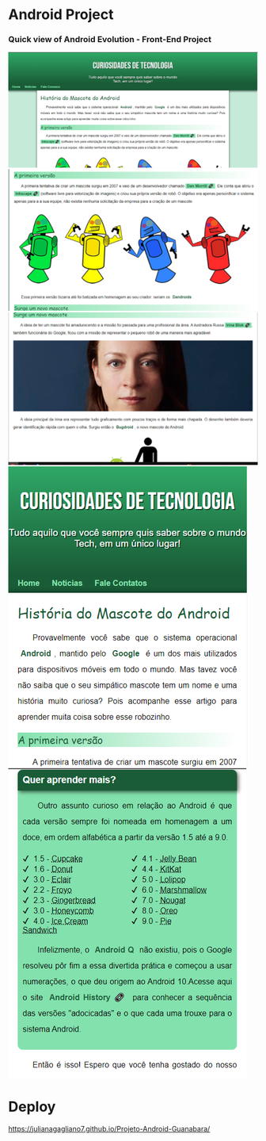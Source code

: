 # Android Project 
### Quick view of Android Evolution - Front-End Project 


<img src="to_read_me/android project - 1.png">
<img src="to_read_me/android project - 2.png">
<img src="to_read_me/android project - 3.png">
<img src="to_read_me/android project - 4.png">
<img src="to_read_me/android project - 5.png">


# Deploy 

https://julianagagliano7.github.io/Projeto-Android-Guanabara/

